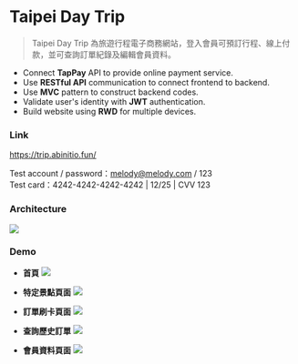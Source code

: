 # Taipei Day Trip
> Taipei Day Trip 為旅遊行程電子商務網站，登入會員可預訂行程、線上付款，並可查詢訂單紀錄及編輯會員資料。 
- Connect **TapPay** API to provide online payment service.
- Use **RESTful API** communication to connect frontend to backend.
- Use **MVC** pattern to construct backend codes.
- Validate user's identity with **JWT** authentication.
- Build website using **RWD** for multiple devices.

### Link 
https://trip.abinitio.fun/

Test account / password：melody@melody.com / 123  
Test card：4242-4242-4242-4242 | 12/25 | CVV 123

### Architecture
![][architecture]

[architecture]:./readme/Architecture.jpg

### Demo
* **首頁**
![][index]

[index]:./readme/index.png

* **特定景點頁面**
![][attraction]

[attraction]:./readme/attraction.png

* **訂單刷卡頁面**
![][booking]

[booking]:./readme/booking.png

* **查詢歷史訂單**
![][orderlist]

[orderlist]:./readme/orderlist.png

* **會員資料頁面**
![][membership]

[membership]:./readme/membership.png
